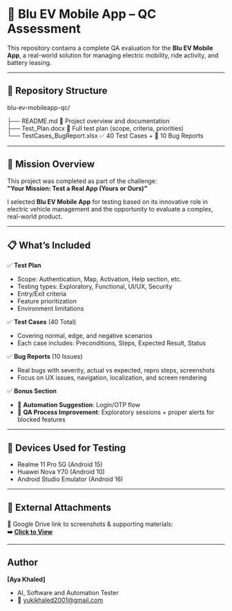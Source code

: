 # 🚗 Blu EV Mobile App – QC Assessment

This repository contains a complete QA evaluation for the **Blu EV Mobile App**, a real-world solution for managing electric mobility, ride activity, and battery leasing.

---

## 📁 Repository Structure
blu-ev-mobileapp-qc/

├── README.md                   📘 Project overview and documentation  
├── Test_Plan.docx              🧪 Full test plan (scope, criteria, priorities)    
└── TestCases_BugReport.xlsx    ✅ 40 Test Cases + 🐞 10 Bug Reports 


---

## 🎯 Mission Overview

This project was completed as part of the challenge:  
**"Your Mission: Test a Real App (Yours or Ours)"**

I selected **Blu EV Mobile App** for testing based on its innovative role in electric vehicle management and the opportunity to evaluate a complex, real-world product.

---

## 📋 What’s Included

✅ **Test Plan**  
- Scope: Authentication, Map, Activation, Help section, etc.  
- Testing types: Exploratory, Functional, UI/UX, Security  
- Entry/Exit criteria  
- Feature prioritization  
- Environment limitations

✅ **Test Cases** (40 Total)  
- Covering normal, edge, and negative scenarios  
- Each case includes: Preconditions, Steps, Expected Result, Status

✅ **Bug Reports** (10 Issues)  
- Real bugs with severity, actual vs expected, repro steps, screenshots  
- Focus on UX issues, navigation, localization, and screen rendering

✅ **Bonus Section**  
- 🔁 **Automation Suggestion**: Login/OTP flow  
- 🚀 **QA Process Improvement**: Exploratory sessions + proper alerts for blocked features

---

## 📱 Devices Used for Testing

- Realme 11 Pro 5G (Android 15)
- Huawei Nova Y70 (Android 10)
- Android Studio Emulator (Android 16)

---

## 📎 External Attachments

📂 Google Drive link to screenshots & supporting materials:  
**➡️ [Click to View]([https://your-google-drive-link.com](https://drive.google.com/drive/folders/1kw_5jjAmd0-xnutaGOT9GlmxU1Babvk6?usp=sharing))**

---

## Author

**[Aya Khaled]**  
- AI, Software and Automation Tester
- 📧 yukikhaled2001@gmail.com  





